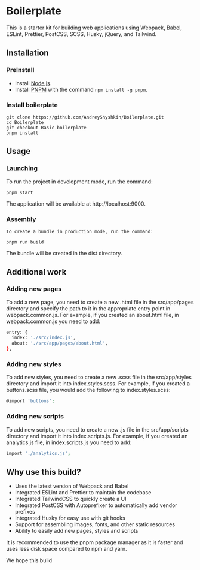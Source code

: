 # Boilerplate

This is a starter kit for building web applications using Webpack, Babel, ESLint, Prettier, PostCSS, SCSS, Husky, jQuery, and Tailwind.

## Installation

  ### PreInstall

 - Install [Node.js](https://nodejs.org/).<br/>
 - Install [PNPM](https://pnpm.io/) with the command `npm install -g pnpm`.

  ### Install boilerplate

    git clone https://github.com/AndreyShyshkin/Boilerplate.git
    cd Boilerplate
    git checkout Basic-boilerplate
    pnpm install

## Usage
  
  ### Launching
   To run the project in development mode, run the command:

    pnpm start
    
   The application will be available at http://localhost:9000.


  ### Assembly
    To create a bundle in production mode, run the command:

    pnpm run build
   The bundle will be created in the dist directory.

## Additional work
### Adding new pages
To add a new page, you need to create a new .html file in the src/app/pages directory and specify the path to it in the appropriate entry point in webpack.common.js. For example, if you created an about.html file, in webpack.common.js you need to add:
```bash
entry: {
  index: './src/index.js',
  about: './src/app/pages/about.html',
},
```
### Adding new styles
To add new styles, you need to create a new .scss file in the src/app/styles directory and import it into index.styles.scss. For example, if you created a buttons.scss file, you would add the following to index.styles.scss:
```bash
@import 'buttons';
```
### Adding new scripts
To add new scripts, you need to create a new .js file in the src/app/scripts directory and import it into index.scripts.js. For example, if you created an analytics.js file, in index.scripts.js you need to add:
```bash
import './analytics.js';
```

## Why use this build?
 - Uses the latest version of Webpack and Babel<br/>
 - Integrated ESLint and Prettier to maintain the codebase<br/>
 - Integrated TailwindCSS to quickly create a UI<br/>
 - Integrated PostCSS with Autoprefixer to automatically add vendor prefixes<br/>
 - Integrated Husky for easy use with git hooks<br/>
 - Support for assembling images, fonts, and other static resources<br/>
 - Ability to easily add new pages, styles and scripts<br/>

It is recommended to use the pnpm package manager as it is faster and uses less disk space compared to npm and yarn.<br/>

We hope this build
